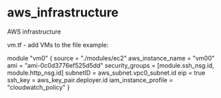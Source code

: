 # aws_infrastructure
AWS infrastructure


vm.tf - add VMs to the file
example:

module "vm0" {
  source               = "./modules/ec2"
  aws_instance_name    = "vm00"
  ami                  = "ami-0c0d3776ef525d5dd"
  security_groups      = [module.ssh_nsg.id, module.http_nsg.id]
  subnetID             = aws_subnet.vpc0_subnet.id
  eip                  = true
  ssh_key              = aws_key_pair.deployer.id
  iam_instance_profile = "cloudwatch_policy"
}